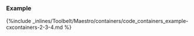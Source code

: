 

### Example



{%include _inlines/Toolbelt/Maestro/containers/code_containers_example-cxcontainers-2-3-4.md %}



